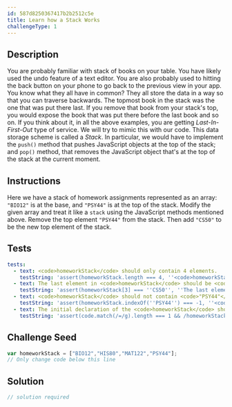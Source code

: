 ```yaml
---
id: 587d8250367417b2b2512c5e
title: Learn how a Stack Works
challengeType: 1
---
```


## Description
<section id='description'>
You are probably familiar with stack of books on your table. You have likely used the undo feature of a text editor. You are also probably used to hitting the back button on your phone to go back to the previous view in your app.
You know what they all have in common? They all store the data in a way so that you can traverse backwards.
The topmost book in the stack was the one that was put there last. If you remove that book from your stack's top, you would expose the book that was put there before the last book and so on.
If you think about it, in all the above examples, you are getting <dfn>Last-In-First-Out</dfn> type of service. We will try to mimic this with our code.
This data storage scheme is called a <dfn>Stack</dfn>. In particular, we would have to implement the <code>push()</code> method that pushes JavaScript objects at the top of the stack; and <code>pop()</code> method, that removes the JavaScript object that's at the top of the stack at the current moment.
</section>

## Instructions
<section id='instructions'>
Here we have a stack of homework assignments represented as an array: <code>"BIO12"</code> is at the base, and <code>"PSY44"</code> is at the top of the stack.
Modify the given array and treat it like a <code>stack</code> using the JavaScript methods mentioned above. Remove the top element <code>"PSY44"</code> from the stack. Then add <code>"CS50"</code> to be the new top element of the stack.
</section>

## Tests
<section id='tests'>

```yml
tests:
  - text: <code>homeworkStack</code> should only contain 4 elements.
    testString: 'assert(homeworkStack.length === 4, ''<code>homeworkStack</code> should only contain 4 elements.'');'
  - text: The last element in <code>homeworkStack</code> should be <code>"CS50"</code>.
    testString: 'assert(homeworkStack[3] === ''CS50'', ''The last element in <code>homeworkStack</code> should be <code>"CS50"</code>.'');'
  - text: <code>homeworkStack</code> should not contain <code>"PSY44"</code>.
    testString: 'assert(homeworkStack.indexOf(''PSY44'') === -1, ''<code>homeworkStack</code> should not contain <code>"PSY44"</code>.'');'
  - text: The initial declaration of the <code>homeworkStack</code> should not be changed.
    testString: 'assert(code.match(/=/g).length === 1 && /homeworkStack\s*=\s*\["BIO12"\s*,\s*"HIS80"\s*,\s*"MAT122"\s*,\s*"PSY44"\]/.test(code), ''The initial declaration of the <code>homeworkStack</code> should not be changed.'');'

```

</section>

## Challenge Seed
<section id='challengeSeed'>

<div id='js-seed'>

```js
var homeworkStack = ["BIO12","HIS80","MAT122","PSY44"];
// Only change code below this line

```

</div>



</section>

## Solution
<section id='solution'>

```js
// solution required
```
</section>
